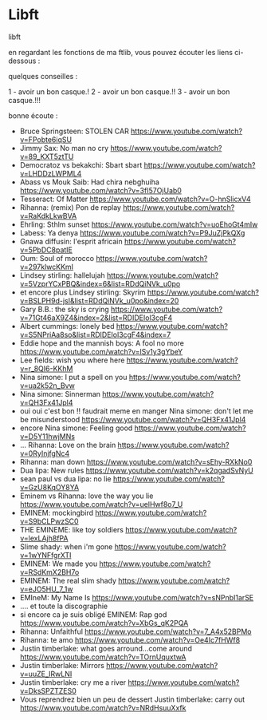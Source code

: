 # Libft
libft

en regardant les fonctions de ma ftlib, vous pouvez écouter les liens ci-dessous :

quelques conseilles :

 1 - avoir un bon casque.!
 2 - avoir un bon casque.!!
 3 - avoir un bon casque.!!!

 bonne écoute :
 
 - Bruce Springsteen: STOLEN CAR <https://www.youtube.com/watch?v=FPobte6iqSU>
 - Jimmy Sax: No man no cry <https://www.youtube.com/watch?v=89_KXT5ztTU>
 - Democratoz vs bekakchi: Sbart sbart <https://www.youtube.com/watch?v=LHDDzLWPML4>
 - Abass vs Mouk Saib: Had chira nebghuiha <https://www.youtube.com/watch?v=3fI57OjUab0>
 - Tesseract: Of Matter <https://www.youtube.com/watch?v=O-hnSlicxV4>
 - Rihanna: (remix) Pon de replay <https://www.youtube.com/watch?v=RaKdkLkwBVA>
 - Ehrling: Sthlm sunset <https://www.youtube.com/watch?v=uoEhoGt4mIw>
 - Labess: Ya denya <https://www.youtube.com/watch?v=P9JuZjPkQXg>
 - Gnawa diffusin: l'esprit africain <https://www.youtube.com/watch?v=5PbDC8patIE>
 - Oum: Soul of morocco <https://www.youtube.com/watch?v=297klwcKKmI>
 - Lindsey stirling: hallelujah <https://www.youtube.com/watch?v=5VzprYCxPBQ&index=6&list=RDdQiNVk_u0po>
 - et encore plus Lindsey stirling: Skyrim <https://www.youtube.com/watch?v=BSLPH9d-jsI&list=RDdQiNVk_u0po&index=20>
 - Gary B.B.: the sky is crying <https://www.youtube.com/watch?v=71Gt46aX9Z4&index=2&list=RDIDEIol3cgF4>
 - Albert cummings: lonely bed <https://www.youtube.com/watch?v=S5NPriAa8so&list=RDIDEIol3cgF4&index=7>
 - Eddie hope and the mannish boys: A fool no more <https://www.youtube.com/watch?v=lSv1y3gYbeY>
 - Lee fields: wish you where here <https://www.youtube.com/watch?v=r_8QI6-KKhM>
 - Nina simone: I put a spell on you <https://www.youtube.com/watch?v=ua2k52n_Bvw>
 - Nina simone: Sinnerman <https://www.youtube.com/watch?v=QH3Fx41Jpl4>
 - oui oui c'est bon !! faudrait meme en manger Nina simone: don't let me be misunderstood <https://www.youtube.com/watch?v=QH3Fx41Jpl4>
 - encore Nina simone: Feeling good <https://www.youtube.com/watch?v=D5Y11hwjMNs>
 - ... Rihanna: Love on the brain <https://www.youtube.com/watch?v=0RyInjfgNc4>
 - Rihanna: man down <https://www.youtube.com/watch?v=sEhy-RXkNo0>
 - Dua lipa: New rules <https://www.youtube.com/watch?v=k2qgadSvNyU>
 - sean paul vs dua lipa: no lie <https://www.youtube.com/watch?v=GzU8KqOY8YA>
 - Eminem vs Rihanna: love the way you lie <https://www.youtube.com/watch?v=uelHwf8o7_U>
 - EMINEM: mockingbird <https://www.youtube.com/watch?v=S9bCLPwzSC0>
 - THE EMINEME: like toy soldiers <https://www.youtube.com/watch?v=lexLAjh8fPA>
 - Slime shady: when i'm gone <https://www.youtube.com/watch?v=1wYNFfgrXTI>
 - EMINEM: We made you <https://www.youtube.com/watch?v=RSdKmX2BH7o>
 - EMINEM: The real slim shady <https://www.youtube.com/watch?v=eJO5HU_7_1w>
 - EMIneM: My Name Is <https://www.youtube.com/watch?v=sNPnbI1arSE>
 - .... et toute la discographie 
 - si encore ca je suis obligé EMINEM: Rap god <https://www.youtube.com/watch?v=XbGs_qK2PQA>
 - Rihanna: Unfaithful <https://www.youtube.com/watch?v=7_A4x52BPMo>
 - Rihanna: te amo <https://www.youtube.com/watch?v=Oe4Ic7fHWf8>
 - Justin timberlake: what goes arround...come around <https://www.youtube.com/watch?v=TOrnUquxtwA>
 - Justin timberlake: Mirrors <https://www.youtube.com/watch?v=uuZE_IRwLNI>
 - Justin timberlake: cry me a river <https://www.youtube.com/watch?v=DksSPZTZES0>
 - Vous reprendrez bien un peu de dessert Justin timberlake: carry out <https://www.youtube.com/watch?v=NRdHsuuXxfk>
